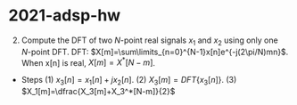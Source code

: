 # 2021-adsp-hw


2. Compute the DFT of two $N$-point real signals $x_1$ and $x_2$ using only one $N$-point DFT.
    DFT:  $X[m]=\sum\limits_{n=0}^{N-1}x[n]e^{-j(2\pi/N)mn}$. When x[n] is real, $X[m]=X^*[N-m]$.

- Steps
(1) $x_3[n]=x_1[n]+jx_2[n]$.  (2) $X_3[m]=DFT\{x_3[n]\}$.  (3) $X_1[m]=\dfrac{X_3[m]+X_3^*[N-m]}{2}$
